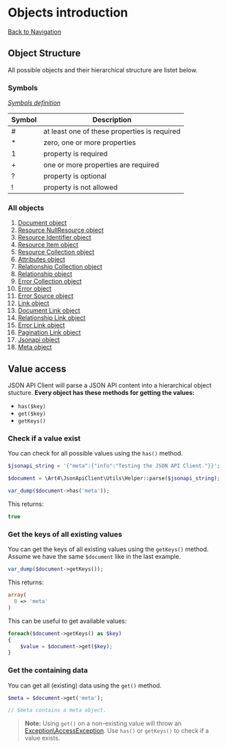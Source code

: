 # Objects introduction
[Back to Navigation](README.md)

## Object Structure

All possible objects and their hierarchical structure are listet below.

### Symbols

_[Symbols definition](objects-introduction.md#symbols)_

| Symbol | Description |
| ------ | ----------- |
| #      | at least one of these properties is required |
| *      | zero, one or more properties |
| 1      | property is required |
| +      | one or more properties are required |
| ?      | property is optional |
| !      | property is not allowed |

### All objects

1. [Document object](objects-document.md)
1. [Resource NullResource object](objects-resource-nullresource.md)
1. [Resource Identifier object](objects-resource-identifier.md)
1. [Resource Item object](objects-resource-item.md)
1. [Resource Collection object](objects-resource-collection.md)
1. [Attributes object](objects-attributes.md)
1. [Relationship Collection object](objects-relationship-collection.md)
1. [Relationship object](objects-relationship.md)
1. [Error Collection object](objects-error-collection.md)
1. [Error object](objects-error.md)
1. [Error Source object](objects-error-source.md)
1. [Link object](objects-link.md)
1. [Document Link object](objects-document-link.md)
1. [Relationship Link object](objects-relationship-link.md)
1. [Error Link object](objects-error-link.md)
1. [Pagination Link object](objects-pagination-link.md)
1. [Jsonapi object](objects-jsonapi.md)
1. [Meta object](objects-meta.md)

## Value access

JSON API Client will parse a JSON API content into a hierarchical object stucture. **Every object has these methods for getting the values:**

- `has($key)`
- `get($key)`
- `getKeys()`

### Check if a value exist

You can check for all possible values using the `has()` method.

```php
$jsonapi_string = '{"meta":{"info":"Testing the JSON API Client."}}';

$document = \Art4\JsonApiClient\Utils\Helper::parse($jsonapi_string);

var_dump($document->has('meta'));
```

This returns:

```php
true
```

### Get the keys of all existing values

You can get the keys of all existing values using the `getKeys()` method. Assume we have the same `$document` like in the last example.

```php
var_dump($document->getKeys());
```

This returns:

```php
array(
  0 => 'meta'
)
```

This can be useful to get available values:

```php
foreach($document->getKeys() as $key)
{
	$value = $document->get($key);
}
```

### Get the containing data

You can get all (existing) data using the `get()` method.

```php
$meta = $document->get('meta');

// $meta contains a meta object.
```

> **Note:** Using `get()` on a non-existing value will throw an [Exception\AccessException](exception-introduction.md#exceptionaccessexception). Use `has()` or `getKeys()` to check if a value exists.
